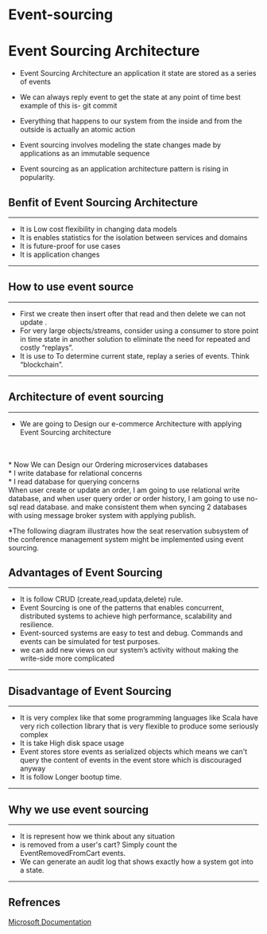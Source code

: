 # Event-sourcing
# Event Sourcing Architecture

*  Event Sourcing Architecture an application it state are stored as a series of events 

* We can always reply event to get the state at any point of time
best example of this is-  git commit

* Everything that happens to our system from the inside and from the outside is actually an atomic action

 * Event sourcing involves modeling the state changes made by applications as an immutable sequence

* Event sourcing as an application architecture pattern is rising in popularity.

## Benfit of Event Sourcing Architecture
_____
 * It is Low cost flexibility in changing data models<br>
 * It is enables statistics for the  isolation between  services and domains<br>
 * It is future-proof for use cases<br>
 * It is application changes
___
## How to use event source
____
* First we create then insert ofter that read and then delete we can not update .
* For very large objects/streams, consider using a consumer to store point in time state in another solution to eliminate the need for repeated and costly “replays”.
 * It is use to To determine current state, replay a series of events.  Think “blockchain”.
 _____
 ## Architecture of event sourcing
 _____
 * We are going to Design our e-commerce Architecture with applying Event Sourcing architecture<br>
 <br>
 <br>
 * Now We can Design our Ordering microservices databases
 <br>
 * I write database for relational concerns<br>
 * I read database for querying concerns<br>
 When user create or update an order, I am going to use relational write database, and when user query order or order history, I am going to use no-sql read database. and make consistent them when syncing 2 databases with using message broker system with applying publish.<br>
 
 *The following diagram illustrates how the seat reservation subsystem of the conference management system might be implemented using event sourcing.

 ## Advantages of Event Sourcing
 ___
 * It is follow CRUD (create,read,updata,delete) rule.<br>
 * Event Sourcing is one of the patterns that enables concurrent, distributed systems to achieve high performance, scalability and resilience.<br>
 * Event-sourced systems are easy to test and debug. Commands and events can be simulated for test purposes.<br>
 * we can add new views on our system’s activity without making the write-side more complicated<br>
 ____
## Disadvantage of Event Sourcing<br>
_____
* It is very complex like that some programming languages like Scala have very rich collection library that is very flexible to produce some seriously complex<br>
* It is take High disk space usage <br>
* Event stores store events as serialized objects which means we can't query the content of events in the event store which is discouraged anyway
* It is follow Longer bootup time.
___
## Why we use event sourcing
___
* It is represent how we think about any situation<br>
* is removed from a user's cart? Simply count the EventRemovedFromCart events.<br>
* We can generate an audit log that shows exactly how a system got into a state.<br>
____
 ## Refrences
 [Microsoft Documentation](https://docs.microsoft.com/en-us/azure/architecture/patterns/event-sourcing)
